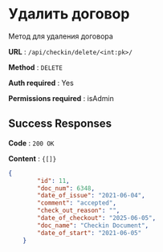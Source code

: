 # Удалить договор

Метод для удаления договора

**URL** : `/api/checkin/delete/<int:pk>/`

**Method** : `DELETE`

**Auth required** : Yes

**Permissions required** : isAdmin

## Success Responses

**Code** : `200 OK`

**Content** : `{[]}`
```json
{
        "id": 11,
        "doc_num": 6348,
        "date_of_issue": "2021-06-04",
        "comment": "accepted",
        "check_out_reason": "",
        "date_of_checkout": "2025-06-05",
        "doc_name": "Checkin Document",
        "date_of_start": "2021-06-05"
    }
```
